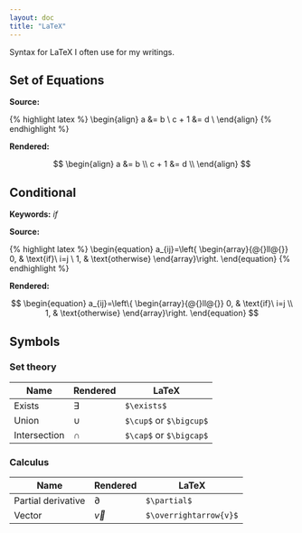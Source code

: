 ```yaml
---
layout: doc
title: "LaTeX"
---
```


Syntax for LaTeX I often use for my writings.

## Set of Equations

**Source:**

{% highlight latex %}
\begin{align}
a &= b \\
c + 1 &= d \\
\end{align}
{% endhighlight %}

**Rendered:**

$$
\begin{align}
a &= b \\
c + 1 &= d \\
\end{align}
$$

## Conditional

**Keywords:** *if*

**Source:**

{% highlight latex %}
\begin{equation}
  a_{ij}=\left\{
  \begin{array}{@{}ll@{}}
    0, & \text{if}\ i=j \\
    1, & \text{otherwise}
  \end{array}\right.
\end{equation}
{% endhighlight %}

**Rendered:**

$$
\begin{equation}
  a_{ij}=\left\{
  \begin{array}{@{}ll@{}}
    0, & \text{if}\ i=j \\
    1, & \text{otherwise}
  \end{array}\right.
\end{equation}
$$

## Symbols

### Set theory

| Name | Rendered | LaTeX |
| - | - | - |
| Exists | $\exists$ | `$\exists$` |
| Union  | $\cup$ | `$\cup$` or `$\bigcup$` |
| Intersection | $\cap$ | `$\cap$` or `$\bigcap$` |

### Calculus

| Name | Rendered | LaTeX |
| - | - | - |
| Partial derivative | $\partial$ | `$\partial$` |
| Vector             | $\overrightarrow{v}$ | `$\overrightarrow{v}$` |
